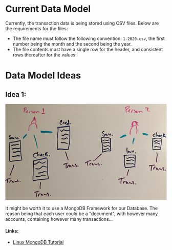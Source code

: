 # Current Data Model

Currently, the transaction data is being stored using CSV files.  Below are the requirements for the files:

* The file name must follow the following convention: `1-2020.csv`, the first number being the month and the second being the year.
* The file contents must have a single row for the header, and consistent rows thereafter for the values.

# Data Model Ideas

## Idea 1:
<img src="data_model_1.jpg" height="300">

It might be worth it to use a MongoDB Framework for our Database.  The reason being that each user could be a "document", with however many accounts, containing however many transactions...

#### Links:
* [Linux MongoDB Tutorial](https://www.ionos.com/community/hosting/mongodb/installing-and-running-mongodb-on-a-linux-server/)
